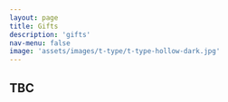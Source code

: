 ```yaml
---
layout: page
title: Gifts
description: 'gifts'
nav-menu: false
image: 'assets/images/t-type/t-type-hollow-dark.jpg'
---
```


## TBC